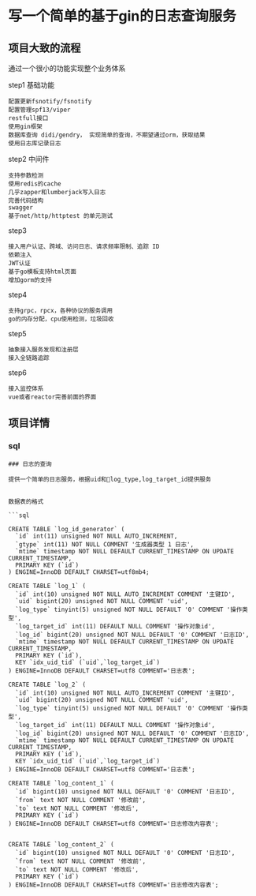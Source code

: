 # 写一个简单的基于gin的日志查询服务

## 项目大致的流程

通过一个很小的功能实现整个业务体系

step1 基础功能

    配置更新fsnotify/fsnotify
    配置管理spf13/viper
    restfull接口
    使用gin框架
    数据库查询 didi/gendry， 实现简单的查询，不期望通过orm，获取结果
    使用日志库记录日志

step2 中间件

    支持参数检测
    使用redis的cache
    几乎zapper和lumberjack写入日志
    完善代码结构
    swagger
    基于net/http/httptest 的单元测试
    
step3 
    
    接入用户认证、跨域、访问日志、请求频率限制、追踪 ID
    依赖注入
    JWT认证
    基于go模板支持html页面
    增加gorm的支持

step4

    支持grpc，rpcx，各种协议的服务调用
    go的内存分配，cpu使用检测，垃圾回收

step5

    抽象接入服务发现和注册层
    接入全链路追踪
    

step6 

    接入监控体系
    vue或者reactor完善前面的界面


    

## 项目详情

### sql 

```
### 日志的查询

提供一个简单的日志服务，根据uid和log_type,log_target_id提供服务


数据表的格式

```sql

CREATE TABLE `log_id_generator` (
  `id` int(11) unsigned NOT NULL AUTO_INCREMENT,
  `gtype` int(11) NOT NULL COMMENT '生成器类型 1 日志',
  `mtime` timestamp NOT NULL DEFAULT CURRENT_TIMESTAMP ON UPDATE CURRENT_TIMESTAMP,
  PRIMARY KEY (`id`)
) ENGINE=InnoDB DEFAULT CHARSET=utf8mb4;

CREATE TABLE `log_1` (
  `id` int(10) unsigned NOT NULL AUTO_INCREMENT COMMENT '主键ID',
  `uid` bigint(20) unsigned NOT NULL COMMENT 'uid',
  `log_type` tinyint(5) unsigned NOT NULL DEFAULT '0' COMMENT '操作类型',
  `log_target_id` int(11) DEFAULT NULL COMMENT '操作对象id',
  `log_id` bigint(20) unsigned NOT NULL DEFAULT '0' COMMENT '日志ID',
  `mtime` timestamp NOT NULL DEFAULT CURRENT_TIMESTAMP ON UPDATE CURRENT_TIMESTAMP,
  PRIMARY KEY (`id`),
  KEY `idx_uid_tid` (`uid`,`log_target_id`)
) ENGINE=InnoDB DEFAULT CHARSET=utf8 COMMENT='日志表';

CREATE TABLE `log_2` (
  `id` int(10) unsigned NOT NULL AUTO_INCREMENT COMMENT '主键ID',
  `uid` bigint(20) unsigned NOT NULL COMMENT 'uid',
  `log_type` tinyint(5) unsigned NOT NULL DEFAULT '0' COMMENT '操作类型',
  `log_target_id` int(11) DEFAULT NULL COMMENT '操作对象id',
  `log_id` bigint(20) unsigned NOT NULL DEFAULT '0' COMMENT '日志ID',
  `mtime` timestamp NOT NULL DEFAULT CURRENT_TIMESTAMP ON UPDATE CURRENT_TIMESTAMP,
  PRIMARY KEY (`id`),
  KEY `idx_uid_tid` (`uid`,`log_target_id`)
) ENGINE=InnoDB DEFAULT CHARSET=utf8 COMMENT='日志表';

CREATE TABLE `log_content_1` (
  `id` bigint(10) unsigned NOT NULL DEFAULT '0' COMMENT '日志ID',
  `from` text NOT NULL COMMENT '修改前',
  `to` text NOT NULL COMMENT '修改后',
  PRIMARY KEY (`id`)
) ENGINE=InnoDB DEFAULT CHARSET=utf8 COMMENT='日志修改内容表';


CREATE TABLE `log_content_2` (
  `id` bigint(10) unsigned NOT NULL DEFAULT '0' COMMENT '日志ID',
  `from` text NOT NULL COMMENT '修改前',
  `to` text NOT NULL COMMENT '修改后',
  PRIMARY KEY (`id`)
) ENGINE=InnoDB DEFAULT CHARSET=utf8 COMMENT='日志修改内容表';

```
```
